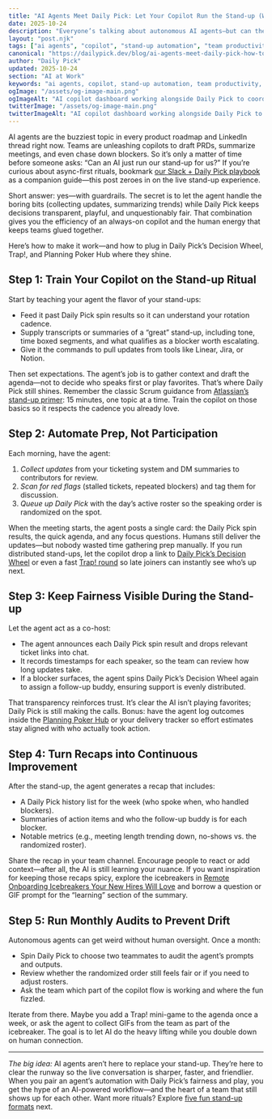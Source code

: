 ```yaml
---
title: "AI Agents Meet Daily Pick: Let Your Copilot Run the Stand-up (Without Losing the Human Touch)"
date: 2025-10-24
description: "Everyone’s talking about autonomous AI agents—but can they actually run your stand-up? Learn how to pair AI copilots with Daily Pick to automate prep, keep updates fair, and leave room for real team chemistry."
layout: "post.njk"
tags: ["ai agents", "copilot", "stand-up automation", "team productivity", "remote work", "meeting facilitation"]
canonical: "https://dailypick.dev/blog/ai-agents-meet-daily-pick-how-to-let-your-copilot-run-the-standup/"
author: "Daily Pick"
updated: 2025-10-24
section: "AI at Work"
keywords: "ai agents, copilot, stand-up automation, team productivity, remote work, meeting facilitation"
ogImage: "/assets/og-image-main.png"
ogImageAlt: "AI copilot dashboard working alongside Daily Pick to coordinate a stand-up"
twitterImage: "/assets/og-image-main.png"
twitterImageAlt: "AI copilot dashboard working alongside Daily Pick to coordinate a stand-up"
---
```


AI agents are the buzziest topic in every product roadmap and LinkedIn thread right now. Teams are unleashing copilots to draft PRDs, summarize meetings, and even chase down blockers. So it’s only a matter of time before someone asks: “Can an AI just run our stand-up for us?” If you’re curious about async-first rituals, bookmark [our Slack + Daily Pick playbook](/blog/2025-10-03-supercharge-async-standups-with-slack-and-daily-pick/) as a companion guide—this post zeroes in on the live stand-up experience.

Short answer: yes—with guardrails. The secret is to let the agent handle the boring bits (collecting updates, summarizing trends) while Daily Pick keeps decisions transparent, playful, and unquestionably fair. That combination gives you the efficiency of an always-on copilot and the human energy that keeps teams glued together.

Here’s how to make it work—and how to plug in Daily Pick’s Decision Wheel, Trap!, and Planning Poker Hub where they shine.

## Step 1: Train Your Copilot on the Stand-up Ritual

Start by teaching your agent the flavor of your stand-ups:

- Feed it past Daily Pick spin results so it can understand your rotation cadence.
- Supply transcripts or summaries of a “great” stand-up, including tone, time boxed segments, and what qualifies as a blocker worth escalating.
- Give it the commands to pull updates from tools like Linear, Jira, or Notion.

Then set expectations. The agent’s job is to gather context and draft the agenda—not to decide who speaks first or play favorites. That’s where Daily Pick still shines. Remember the classic Scrum guidance from [Atlassian’s stand-up primer](https://www.atlassian.com/agile/scrum/standups): 15 minutes, one topic at a time. Train the copilot on those basics so it respects the cadence you already love.

## Step 2: Automate Prep, Not Participation

Each morning, have the agent:

1. *Collect updates* from your ticketing system and DM summaries to contributors for review.
2. *Scan for red flags* (stalled tickets, repeated blockers) and tag them for discussion.
3. *Queue up Daily Pick* with the day’s active roster so the speaking order is randomized on the spot.

When the meeting starts, the agent posts a single card: the Daily Pick spin results, the quick agenda, and any focus questions. Humans still deliver the updates—but nobody wasted time gathering prep manually. If you run distributed stand-ups, let the copilot drop a link to [Daily Pick’s Decision Wheel](/apps/wheel/) or even a fast [Trap! round](/apps/trap/) so late joiners can instantly see who’s up next.

## Step 3: Keep Fairness Visible During the Stand-up

Let the agent act as a co-host:

- The agent announces each Daily Pick spin result and drops relevant ticket links into chat.
- It records timestamps for each speaker, so the team can review how long updates take.
- If a blocker surfaces, the agent spins Daily Pick’s Decision Wheel again to assign a follow-up buddy, ensuring support is evenly distributed.

That transparency reinforces trust. It’s clear the AI isn’t playing favorites; Daily Pick is still making the calls. Bonus: have the agent log outcomes inside the [Planning Poker Hub](/blog/planning-poker-hub-guide/) or your delivery tracker so effort estimates stay aligned with who actually took action.

## Step 4: Turn Recaps into Continuous Improvement

After the stand-up, the agent generates a recap that includes:

- A Daily Pick history list for the week (who spoke when, who handled blockers).
- Summaries of action items and who the follow-up buddy is for each blocker.
- Notable metrics (e.g., meeting length trending down, no-shows vs. the randomized roster).

Share the recap in your team channel. Encourage people to react or add context—after all, the AI is still learning your nuance. If you want inspiration for keeping those recaps spicy, explore the icebreakers in [Remote Onboarding Icebreakers Your New Hires Will Love](/blog/remote-onboarding-icebreakers-your-new-hires-will-love/) and borrow a question or GIF prompt for the “learning” section of the summary.

## Step 5: Run Monthly Audits to Prevent Drift

Autonomous agents can get weird without human oversight. Once a month:

- Spin Daily Pick to choose two teammates to audit the agent’s prompts and outputs.
- Review whether the randomized order still feels fair or if you need to adjust rosters.
- Ask the team which part of the copilot flow is working and where the fun fizzled.

Iterate from there. Maybe you add a Trap! mini-game to the agenda once a week, or ask the agent to collect GIFs from the team as part of the icebreaker. The goal is to let AI do the heavy lifting while you double down on human connection.

---

*The big idea:* AI agents aren’t here to replace your stand-up. They’re here to clear the runway so the live conversation is sharper, faster, and friendlier. When you pair an agent’s automation with Daily Pick’s fairness and play, you get the hype of an AI-powered workflow—and the heart of a team that still shows up for each other. Want more rituals? Explore [five fun stand-up formats](/blog/spice-up-your-standups-5-fun-ways/) next.
